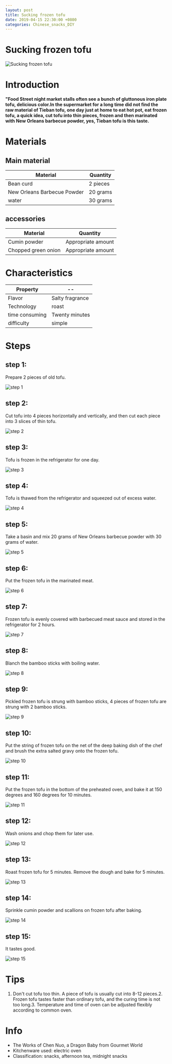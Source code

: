 ```yaml
---
layout: post
title: Sucking frozen tofu
date: 2019-04-15 22:30:00 +0800
categories: Chinese_snacks_DIY
---
```


# Sucking frozen tofu

![Sucking frozen tofu]({{site.baseurl}}/img/397241/397241.jpg)

# Introduction

**"Food Street night market stalls often see a bunch of gluttonous iron plate tofu, delicious color.In the supermarket for a long time did not find the raw material of Tieban tofu, one day just at home to eat hot pot, eat frozen tofu, a quick idea, cut tofu into thin pieces, frozen and then marinated with New Orleans barbecue powder, yes, Tieban tofu is this taste.**

# Materials


## Main material

Material|Quantity
--|--
Bean curd|2 pieces
New Orleans Barbecue Powder|20 grams
water|30 grams

## accessories

Material|Quantity
--|--
Cumin powder|Appropriate amount
Chopped green onion|Appropriate amount

# Characteristics

Property|--
--|--
Flavor|Salty fragrance
Technology|roast
time consuming|Twenty minutes
difficulty|simple

# Steps

## step 1:

Prepare 2 pieces of old tofu.

![step 1]({{site.baseurl}}/img/397241/1.jpg)

## step 2:

Cut tofu into 4 pieces horizontally and vertically, and then cut each piece into 3 slices of thin tofu.

![step 2]({{site.baseurl}}/img/397241/2.jpg)

## step 3:

Tofu is frozen in the refrigerator for one day.

![step 3]({{site.baseurl}}/img/397241/3.jpg)

## step 4:

Tofu is thawed from the refrigerator and squeezed out of excess water.

![step 4]({{site.baseurl}}/img/397241/4.jpg)

## step 5:

Take a basin and mix 20 grams of New Orleans barbecue powder with 30 grams of water.

![step 5]({{site.baseurl}}/img/397241/5.jpg)

## step 6:

Put the frozen tofu in the marinated meat.

![step 6]({{site.baseurl}}/img/397241/6.jpg)

## step 7:

Frozen tofu is evenly covered with barbecued meat sauce and stored in the refrigerator for 2 hours.

![step 7]({{site.baseurl}}/img/397241/7.jpg)

## step 8:

Blanch the bamboo sticks with boiling water.

![step 8]({{site.baseurl}}/img/397241/8.jpg)

## step 9:

Pickled frozen tofu is strung with bamboo sticks, 4 pieces of frozen tofu are strung with 2 bamboo sticks.

![step 9]({{site.baseurl}}/img/397241/9.jpg)

## step 10:

Put the string of frozen tofu on the net of the deep baking dish of the chef and brush the extra salted gravy onto the frozen tofu.

![step 10]({{site.baseurl}}/img/397241/10.jpg)

## step 11:

Put the frozen tofu in the bottom of the preheated oven, and bake it at 150 degrees and 160 degrees for 10 minutes.

![step 11]({{site.baseurl}}/img/397241/11.jpg)

## step 12:

Wash onions and chop them for later use.

![step 12]({{site.baseurl}}/img/397241/12.jpg)

## step 13:

Roast frozen tofu for 5 minutes. Remove the dough and bake for 5 minutes.

![step 13]({{site.baseurl}}/img/397241/13.jpg)

## step 14:

Sprinkle cumin powder and scallions on frozen tofu after baking.

![step 14]({{site.baseurl}}/img/397241/14.jpg)

## step 15:

It tastes good.

![step 15]({{site.baseurl}}/img/397241/15.jpg)

# Tips

1. Don't cut tofu too thin. A piece of tofu is usually cut into 8-12 pieces.2. Frozen tofu tastes faster than ordinary tofu, and the curing time is not too long.3. Temperature and time of oven can be adjusted flexibly according to common oven.

# Info

- The Works of Chen Nuo, a Dragon Baby from Gourmet World
- Kitchenware used: electric oven
- Classification: snacks, afternoon tea, midnight snacks